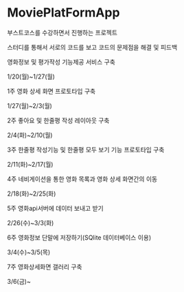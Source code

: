 # MoviePlatFormApp
부스트코스를 수강하면서 진행하는 프로젝트

스터디를 통해서 서로의 코드를 보고 코드의 문제점을 해결 및 피드백

영화정보 및 평가작성 기능제공 서비스 구축

1/20(월)~1/27(월)

1주 영화 상세 화면 프로토타입 구축

1/27(월)~2/3(월)

2주 좋아요 및 한줄평 작성 레이아웃 구축

2/4(화)~2/10(월)

3주 한줄평 작성기능 및 한줄평 모두 보기 기능 프로토타입 구축

2/11(화)~2/17(월)

4주 네비게이션을 통한 영화 목록과 영화 상세 화면간의 이동

2/18(화)~2/25(화)

5주 영화api서버에 데이터 보내고 받기

2/26(수)~3/3(화)

6주 영화정보 단말에 저장하기(SQlite 데이터베이스 이용)

3/4(수)~3/5(목)

7주 영화상세화면 갤러리 구축

3/6(금)~

